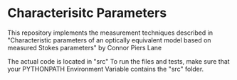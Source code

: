 # Characterisitc Parameters
This repository implements the measurement techniques described in "Characteristic parameters of an optically equivalent model based on measured Stokes parameters" by Connor Piers Lane

The actual code is located in "src"
To run the files and tests, make sure that your PYTHONPATH Environment Variable contains the "src" folder.